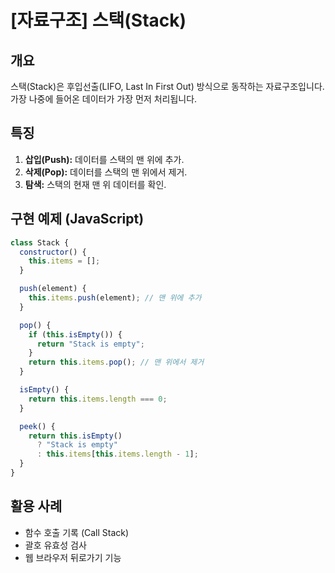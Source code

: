# [자료구조] 스택(Stack)

## 개요

스택(Stack)은 후입선출(LIFO, Last In First Out) 방식으로 동작하는 자료구조입니다.  
가장 나중에 들어온 데이터가 가장 먼저 처리됩니다.

## 특징

1. **삽입(Push):** 데이터를 스택의 맨 위에 추가.
2. **삭제(Pop):** 데이터를 스택의 맨 위에서 제거.
3. **탐색:** 스택의 현재 맨 위 데이터를 확인.

## 구현 예제 (JavaScript)

```javascript
class Stack {
  constructor() {
    this.items = [];
  }

  push(element) {
    this.items.push(element); // 맨 위에 추가
  }

  pop() {
    if (this.isEmpty()) {
      return "Stack is empty";
    }
    return this.items.pop(); // 맨 위에서 제거
  }

  isEmpty() {
    return this.items.length === 0;
  }

  peek() {
    return this.isEmpty()
      ? "Stack is empty"
      : this.items[this.items.length - 1];
  }
}
```

## 활용 사례

- 함수 호출 기록 (Call Stack)
- 괄호 유효성 검사
- 웹 브라우저 뒤로가기 기능
